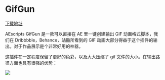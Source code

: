 # GifGun
[下载地址](http://www.gfxcamp.com/gifgun-v1715/)

AEscripts GifGun 是一款可以直接在 AE 里一键创建输出 GIF 动画格式脚本，我们在 Dribbbble，Behance，站酷所看到的 GIF 动画大部分得益于这个插件的输出。对于作品展示是个非常好用的神器。

这插件在一定程度保留了更好的色彩，以及大大压缩了 gif 文件的大小。在输出路径方面也具有很强的优势： &#x20;

![](https://mmbiz.qpic.cn/mmbiz_png/aFjNEsnUKK2jPLM1Qjd7zRU93GQFP9e2ticLbVHfX8ticHvF7fOQNUwIc9PxHHdBrsCz4BKvCrtX9TlubAzJRGDQ/640?wx_fmt=png)
